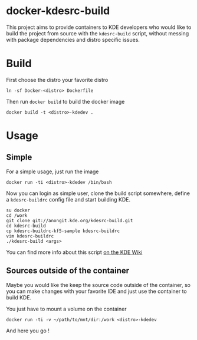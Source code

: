 docker-kdesrc-build
===================
This project aims to provide containers to KDE developers 
who would like to build the project from source with the `kdesrc-build` script, 
without messing with package dependencies and distro specific issues.

Build
=====

First choose the distro your favorite distro

    ln -sf Docker-<distro> Dockerfile

Then run `docker build` to build the docker image

    docker build -t <distro>-kdedev .

Usage
=====

Simple
------
For a simple usage, just run the image

    docker run -ti <distro>-kdedev /bin/bash

Now you can login as simple user, clone the build script somewhere, define a
`kdesrc-buildrc` config file and start building KDE.

    su docker
    cd /work
    git clone git://anongit.kde.org/kdesrc-build.git
    cd kdesrc-build
    cp kdesrc-buildrc-kf5-sample kdesrc-buildrc
    vim kdesrc-buildrc
    ./kdesrc-build <args>

You can find more info about this script [on the KDE Wiki](https://techbase.kde.org/Getting_Started/Build/kdesrc-build)

Sources outside of the container
--------------------------------

Maybe you would like the keep the source code outside of the container,
so you can make changes with your favorite IDE and just use the container
to build KDE.

You just have to mount a volume on the container

    docker run -ti -v ~/path/to/mnt/dir:/work <distro>-kdedev

And here you go !
